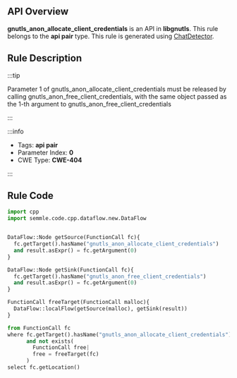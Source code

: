 ---
---


## API Overview
**gnutls_anon_allocate_client_credentials** is an API in **libgnutls**. This rule belongs to the **api pair** type. This rule is generated using [ChatDetector](../../tools/ChatDetector).
## Rule Description

:::tip

Parameter 1 of gnutls_anon_allocate_client_credentials must be released by calling gnutls_anon_free_client_credentials, with the same object passed as the 1-th argument to gnutls_anon_free_client_credentials

:::

:::info

- Tags: **api pair**
- Parameter Index: **0**
- CWE Type: **CWE-404**

:::

## Rule Code
```python
import cpp
import semmle.code.cpp.dataflow.new.DataFlow


DataFlow::Node getSource(FunctionCall fc){
  fc.getTarget().hasName("gnutls_anon_allocate_client_credentials")
  and result.asExpr() = fc.getArgument(0)
}

DataFlow::Node getSink(FunctionCall fc){
  fc.getTarget().hasName("gnutls_anon_free_client_credentials")
  and result.asExpr() = fc.getArgument(0)
}

FunctionCall freeTarget(FunctionCall malloc){
  DataFlow::localFlow(getSource(malloc), getSink(result))
}

from FunctionCall fc
where fc.getTarget().hasName("gnutls_anon_allocate_client_credentials")
      and not exists(
        FunctionCall free| 
        free = freeTarget(fc)
      )
select fc.getLocation()
```